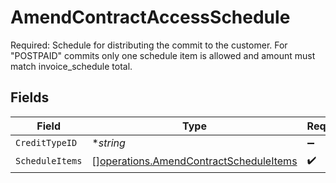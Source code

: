 # AmendContractAccessSchedule

Required: Schedule for distributing the commit to the customer. For "POSTPAID" commits only one schedule item is allowed and amount must match invoice_schedule total.


## Fields

| Field                                                                                            | Type                                                                                             | Required                                                                                         | Description                                                                                      |
| ------------------------------------------------------------------------------------------------ | ------------------------------------------------------------------------------------------------ | ------------------------------------------------------------------------------------------------ | ------------------------------------------------------------------------------------------------ |
| `CreditTypeID`                                                                                   | **string*                                                                                        | :heavy_minus_sign:                                                                               | N/A                                                                                              |
| `ScheduleItems`                                                                                  | [][operations.AmendContractScheduleItems](../../models/operations/amendcontractscheduleitems.md) | :heavy_check_mark:                                                                               | N/A                                                                                              |